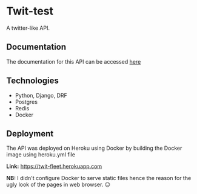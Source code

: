 # Twit-test
A twitter-like API.

## Documentation
The documentation for this API can be accessed [here](https://documenter.getpostman.com/view/20059082/UzBqp5wH)


## Technologies
- Python, Django, DRF
- Postgres
- Redis
- Docker

## Deployment
The API was deployed on Heroku using Docker by building the Docker image using heroku.yml file

**Link:** https://twit-fleet.herokuapp.com

**NB:** I didn't configure Docker to serve static files hence the reason for the ugly look of the pages in web browser.
😐

